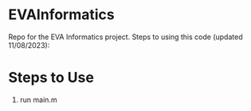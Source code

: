# EVAInformatics
Repo for the EVA Informatics project. Steps to using this code (updated 11/08/2023):

# Steps to Use
1. run main.m

